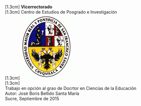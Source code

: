 \
[1.3cm] <span>**Vicerrectorado**</span>\
[1.3cm] <span>Centro de Estudios de Posgrado e Investigación</span>\
[1.3cm] ![image](escudo.jpg)\
[1.3cm]\
<span>Trabajo en opción al grao de Docrtor en Ciencias de la
Educación</span>\
<span>Autor: José Boris Bellido Santa María</span>\
Sucre, Septiembre de 2015
